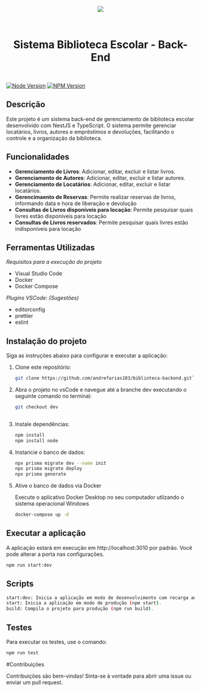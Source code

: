 <p align="center">
<img loading="lazy" src="http://img.shields.io/static/v1?label=STATUS&message=CONCLUIDO&color=GREEN&style=for-the-badge"/>
</p>

<br>
<h1 align="center">
Sistema Biblioteca Escolar - Back-End
</h1>

<br>

[![Node Version](https://img.shields.io/badge/node-20.11.0-brightgreen)](https://nodejs.org/)
[![NPM Version](https://img.shields.io/badge/npm-10.5.2-blue)](https://www.npmjs.com/)
  
## Descrição

Este projeto é um sistema back-end de gerenciamento de biblioteca escolar desenvolvido com NestJS e TypeScript. O sistema permite gerenciar locatários, livros, autores e empréstimos e devoluções, facilitando o controle e a organização da biblioteca.


## Funcionalidades

- **Gerenciamento de Livros**: Adicionar, editar, excluir e listar livros.
- **Gerenciamento de Autores**: Adicionar, editar, excluir e listar autores.
- **Gerenciamento de Locatários**: Adicionar, editar, excluir e listar locatários.
- **Gerencimaento de Reservas**: Permite realizar reservas de livros, informando data e hora de liberação e devolução
- **Consultas de Livros disponíveis para locação**: Permite pesquisar quais livres estão disponíveis para locação
- **Consultas de Livros reservados**: Permite pesquisar quais livres estão indisponíveis para locação


## Ferramentas Utilizadas

  _Requisitos para a execução do projeto_

  - Visual Studio Code
  - Docker
  - Docker Compose

  _Plugins VSCode: (Sugestões)_

  - editorconfig
  - prettier
  - eslint


## Instalação do projeto </h3>

Siga as instruções abaixo para configurar e executar a aplicação:

1. Clone este repositório:

   ```bash
   git clone https://github.com/andrefarias103/biblioteca-backend.git```

2. Abra o projeto no vsCode e navegue até a branche dev executando o seguinte comando no terminal:

   ```bash
   git checkout dev
    
3. Instale dependências:

   ```bash
   npm install
   npm install node

4. Instancie o banco de dados:

   ```bash
   npx prisma migrate dev --name init
   npx prisma migrate deploy
   npx prisma generate   
   
5. Ative o banco de dados via Docker

   Execute o aplicativo Docker Desktop no seu computador utlizando o sistema operacional Windows

   ```bash
   docker-compose up -d


## Executar a aplicação

A aplicação estará em execução em http://localhost:3010 por padrão. Você pode alterar a porta nas configurações.

  ```bash
  npm run start:dev
  ```


## Scripts

 ```bash
start:dev: Inicia a aplicação em modo de desenvolvimento com recarga automática (npm run start:dev).
start: Inicia a aplicação em modo de produção (npm start).
build: Compila o projeto para produção (npm run build).
```


## Testes

Para executar os testes, use o comando:

 ```bash
npm run test
```

#Contribuições

Contribuições são bem-vindas! Sinta-se à vontade para abrir uma issue ou enviar um pull request.



